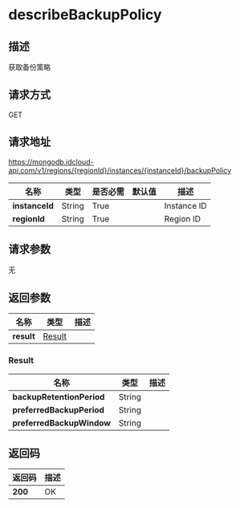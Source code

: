 # describeBackupPolicy


## 描述
获取备份策略

## 请求方式
GET

## 请求地址
https://mongodb.jdcloud-api.com/v1/regions/{regionId}/instances/{instanceId}/backupPolicy

|名称|类型|是否必需|默认值|描述|
|---|---|---|---|---|
|**instanceId**|String|True||Instance ID|
|**regionId**|String|True||Region ID|

## 请求参数
无


## 返回参数
|名称|类型|描述|
|---|---|---|
|**result**|[Result](##Result)||


### <a name="Result">Result</a>
|名称|类型|描述|
|---|---|---|
|**backupRetentionPeriod**|String||
|**preferredBackupPeriod**|String||
|**preferredBackupWindow**|String||

## 返回码
|返回码|描述|
|---|---|
|**200**|OK|
